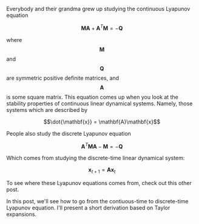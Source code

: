 Everybody and their grandma grew up studying the continuous Lyapunov equation

$$\mathbf{M}\mathbf{A} + \mathbf{A}^T\mathbf{M} = -\mathbf{Q}$$


where $$\mathbf{M}$$ and $$\mathbf{Q}$$ are symmetric positive definite matrices, and $$\mathbf{A}$$ is some square matrix. This equation comes up when you look at the stability properties of continuous linear dynamical systems. Namely, those systems which are described by 

$$\dot{\mathbf{x}} = \mathbf{A}\mathbf{x}$$

People also study the discrete Lyapunov equation

$$\mathbf{A}^T\mathbf{M}\mathbf{A} - \mathbf{M} = -\mathbf{Q}$$

Which comes from studying the discrete-time linear dynamical system:

$$\mathbf{x}_{t+1} = \mathbf{A}\mathbf{x}_{t}$$

To see where these Lyapunov equations comes from, check out this other post. 

In this post, we'll see how to go from the contiuous-time to discrete-time Lyapunov equation. I'll present a short derivation based on Taylor expansions. 





